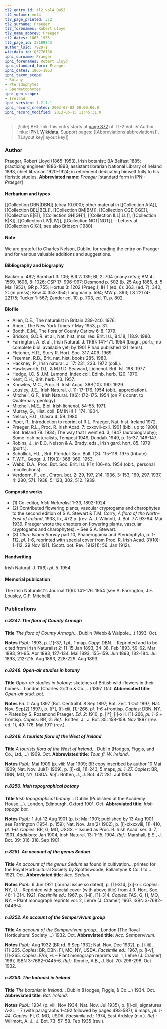 ```yaml
---
tl2_entry_id: tl2_vol4_0453
tl2_volume: vol4
tl2_page_printed: 372
tl2_surname: Praeger
tl2_forenames: Robert Lloyd
tl2_name_abbrev: Praeger
tl2_dates: 1865-1953
tl2_page_id: 33189843
author_lsid: 7920-1
wikidata_id: Q3776786
ipni_surname: Praeger
ipni_forenames: Robert Lloyd
ipni_standard_form: Praeger
ipni_dates: 1865-1953
ipni_taxon_scope: 
- Botany
- Pteridophytes
- Spermatophytes
ipni_geo_scope: 
- Ireland
ipni_version: 1.2.1.1
ipni_record_created: 2003-07-02 00:00:00.0
ipni_record_modified: 2013-05-15 11:45:31.0
---
```


> [!cite] BHL link: this entry starts at [page 372](https://www.biodiversitylibrary.org/page/33189843) of TL-2 Vol. IV
> Author links: [IPNI](https://www.ipni.org/a/7920-1), [Wikidata](https://www.wikidata.org/wiki/Q3776786). Support pages: [[Abbreviations|abbreviations]], [[Layout key|layout key]]

### Author

Praeger, Robert Lloyd (1865-1953), Irish botanist; BA Belfast 1885; practicing engineer 1886-1893; assistant librarian National Library of Ireland 1893, chief librarian 1920-1924; in retirement dedicating himself fully to his floristic studies. 
**Abbreviated name**: *Praeger* \[standard form in IPNI: *Praeger*\]

#### Herbarium and types

[[Collection DBN|DBN]] (circa 10.000); other material in [[Collection A|A]], [[Collection BEL|BEL]], [[Collection BM|BM]], [[Collection CGE|CGE]], [[Collection E|E]], [[Collection GH|GH]], [[Collection ILL|ILL]], [[Collection K|K]], [[Collection LIV|LIV]], [[Collection NOT|NOT]]. – Letters at [[Collection G|G]]; see also Bridson (1980).

#### Note

We are grateful to Charles Nelson, Dublin, for reading the entry on Praeger and for various valuable additions and suggestions.

#### Bibliography and biography

Backer p. 462; Barnhart 3: 106; BJI 2: 139; BL 2: 704 (many refs.); BM 4: 1569, 1606, 8: 1026; CSP 17: 996-997; Desmond p. 502 (b. 25 Aug 1865, d. 5 Mai 1953); GR p. 755; Hortus 3: 1202 (Praeg.); IH 1 (ed. 6): 363, (ed. 7): 340; 2: (in press); Kew 4: 353-354; Langman p. 594; MW p. 393; LS 22174-22175; Tucker 1: 567; Zander ed. 10, p. 703, ed. 11, p. 802.

#### Biofile

- Allen, D.E., The naturalist in Britain 239-240. 1976.
- Anon., The New York Times 7 May 1953, p. 31.
- Booth, E.M., The flora of County Carlow 6-8. 1979.
- Bridson, G.D.R. et al., Nat. hist. mss. res. Brit. Isl., 84.18, 118.9. 1980.
- Farrington, A. et al., Irish Natural. J. 11(6): 141-171. 1954 (biogr., portr.; no complete bibl. available yet; by 1901 P had published 121 items).
- Fletcher, H.R., Story R. Hort. Soc. 317, 409. 1969.
- Freeman, R.B., Brit. nat. hist. books 285. 1980.
- Hackney, P., Irish natural. J. 17: 231, 233. 1972 (coll.).
- Hawksworth, D.L. & M.R.D. Seaward, Lichenol. Brit. Isl. 198. 1977.
- Hedge, I.C. & J.M. Lamond, Index coll. Edinb. herb. 120. 1970.
- Kent, D.H., Brit. herb. 73. 1957.
- Knowles, M.C., Proc. R. Irish Acad. 38B(10): 190. 1929.
- Lousley, J.E., Irish Natural. J. 11: 17-176. 1954 (obit., appreciation).
- Mitchell, G.F., Irish Natural. 11(6): 172-175. 1954 (on P's contr. to Quaternary geology).
- Mitchell, M.E., Bibl. Irish lichenol. 54-55. 1971.
- Murray, G., Hist. coll. BM(NH) 1: 174. 1904.
- Nelson, E.G., Glasra 4: 59. 1980.
- Piper, R., Introduction to reprint of R.L. Praeger, Nat. hist. Ireland 1972.
- Praeger, R.L., Proc. R. Irish Acad. 7: cxxxvii-cxli. 1901 (bibl. up to 1900); Bot. Ireland 78. 1934; The way that I went ed. 3, 1947 (autobiography); Some Irish naturalists, Tempest 1949, Dundalk 1949, p. 15-37, 146-147.
- Robins, J., *in* E.C. Nelson & A. Brady, eds., Irish gard. hort. 85. 1979 (portr.).
- Schollick, H.L., Brit. Pteridol. Soc. Bull. 1(3): 115-118. 1975 (tribute).
- T.W.F., Geogr. J. 119(3): 368-369. 1953.
- Webb, D.A., Proc. Bot. Soc. Brit. Isl. 1(1): 106-no. 1954 (obit.; personal recollections).
- Verdoorn, F., ed., Chron. bot. 2: 29, 197, 214. 1936, 3: 153, 169, 297. 1937, 4: 280, 571. 1938, 5: 123, 302, 512. 1939.

#### Composite works

- (1) Co-editor, *Irish Naturalist* 1-33, 1892-1924.
- (2) Contributed flowering plants, vascular cryptogams and charophytes to the second edition of S.A. Stewart & T.M. Corry, *A flora of the North-East of Ireland*, 1938, lix, 472 p. (rev. A. J. Wilmott, J. Bot. 77: 93-94. Mai 1939. Praeger wrote the chapters on flowering plants, vascular cryptogams and charophytes). – See S.A. Stewart.
- (3) *Clare Island Survey* part 10, Phanerogamia and Pteridophyta, p. 1-112, *pl. 1-6*, reprinted with special cover from Proc. R. Irish Acad. 31(10): 1-112. 29 Nov 1911. (Scott. bot. Rev. 1912(1): 56. Jan 1912).

#### Handwriting

Irish Natural. J. 11(6): *pl*. 5. 1954.

#### Memorial publication

The Irish Naturalist's Journal 11(6): 141-176. 1954 (see A. Farrington, J.E. Lousley, G.F. Mitchell).

### Publications

##### n.8247. The flora of County Armagh

**Title**
*The flora of County Armagh*... Dublin (Webb & Walpole,...) 1893. Oct.

**Notes**
*Publ*.: 1893, p. \[1\]-37, *1 pl*., 1 map. *Copy*: DBN. – Reprinted and to be cited from Irish Naturalist 2: 11-15 Jan 1893, 34-38. Feb 1893, 59-62. Mar 1893, 91-95. Apr 1893, 127-134. Mai 1893, 155-159. Jun 1893, 182-184. Jul 1893, 212-215. Aug 1893, 228-229. Aug 1893.

##### n.8248. Open-air studies in botany

**Title**
*Open-air studies in botany*: sketches of British wild-flowers in their homes... London (Charles Griffin & Co.,...) 1897. Oct.
**Abbreviated title**: *Open-air stud. bot.*

**Notes**
*Ed. 1*: Aug 1897 (Bot. Centralbl. 8 Sep 1897; Bot. Zeit. 1 Oct 1897; Nat. Nov. Sep(2) 1897), p. \[i\*\], \[i\]-xiii, \[1\]-266, *pl. 1-6* +frontisp. *Copies*: DBN, NY. – Plates by S. Rosamond Praeger.
*Ed. 2*: 1910, p. \[i\*\], \[i\]-xiii, \[1\]-266, *pl. 1-6* + frontisp. *Copies*: BR, G.
*Ref*.: Britten, J., J. Bot. 35: 158-159. Nov 1897 (rev. ed. 1), 49: 176. Mai 1911 (rev.).

##### n.8249. A tourists flora of the West of Ireland

**Title**
*A tourists flora of the West of Ireland*... Dublin (Hodges, Figgis, and Co., Ltd.,...) 1909. Oct.
**Abbreviated title**: *Tour. fl. W. Ireland*.

**Notes**
*Publ*.: Mai 1909 (p. viii: Mar 1909; BR copy inscribed by author 10 Mai 1909; Nat. Nov. Jul(1) 1909), p. \[i\]-xii, \[1\]-243, 5 maps, *pl. 1-27. Copies*: BR, DBN, MO, NY, USDA.
*Ref*.: Britten, J., J. Bot. 47: 281. Jul 1909.

##### n.8250. Irish topographical botany

**Title**
*Irish topographical botany*... Dublin (Published at the Academy House,...). London, Edinburgh, Oxford 1901. Oct.
**Abbreviated title**: *Irish topogr. bot.*

**Notes**
*Publ*.: 1 Jul-12 Aug 1901 (p. ix: Mai 1901; published by 13 Aug 1901, see Farrington (1954, p. 159); Nat. Nov. Jan(2) 1902), p. \[i\]-clxxxviii, \[1\]-410, *pl. 1-6. Copies*: BR, G, MO, USGS. – Issued as Proc. R. Irish Acad. ser. 3. 7, 1901.
*Additions*: Jan 1904, Irish Natural. 13: 1-15. 1904.
*Ref*.: Marshall, E.S., J. Bot. 39: 316-318. Sep 1901.

##### n.8251. An account of the genus Sedum

**Title**
*An account of the genus Sedum* as found in cultivation... printed for the Royal Horticultural Society by Spottiswoode, Ballantyne & Co. Ltd.... 1921. Oct.
**Abbreviated title**: *Acc. Sedum*.

**Notes**
*Publ*.: 6 Jun 1921 (journal issue so dated), p. \[1\]-314, \[xi\]-xii. *Copies*: NY, U. – Reprinted with special cover (with above title) from J.R. Hort. Soc. 46: 1-314. 1921.
*Facsimile ed*.: 1967, p. \[i-ii\], \[1\]-314. *Copies*: FAS, G, H, MO, NY. – Plant monograph reprints vol. 2, Lehre (J. Cramer) 1967. ISBN 3-7682-0446-4.

##### n.8252. An account of the Sempervivum group

**Title**
*An account of the Sempervivum group*... London (The Royal Horticultural Society ...) 1932. Oct.
**Abbreviated title**: *Acc. Sempervivum*.

**Notes**
*Publ*.: Aug 1932 (BR rd. 6 Sep 1932; Nat. Nov. Dec 1932), p. \[i-iii\], \[1\]-265. *Copies*: BR, DBN, FI, MO, NY, USDA.
*Facsimile ed*.: 1967, p. \[i-v\], \[1\]-265. *Copies*: FAS, H. – Plant monograph reprints vol. 1, Lehre (J. Cramer) 1967, ISBN 3-7682-0445-6.
*Ref*.: Rendle, A.B., J. Bot. 70: 296-298. Oct 1932.

##### n.8253. The botanist in Ireland

**Title**
*The botanist in Ireland*... Dublin (Hodges, Figgis, & Co....) 1934. Oct.
**Abbreviated title**: *Bot. Ireland*.

**Notes**
*Publ*.: 1934 (p. viii: Nov 1934; Nat. Nov. Jul 1935), p. \[i\]-xii, signatures A-2L = 7 (with paragraphs 1-492 followed by pages 493-587), 6 maps, *pl. 1-44. Copies*: FI, G, MO, USDA.
*Facsimile ed*.: 1974, East Ardsley (n.v.).
*Ref*.: Willmott, A. J., J. Bot. 73: 57-58. Feb 1935 (rev.).

